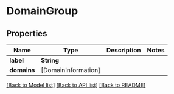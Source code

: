 # DomainGroup

## Properties
Name | Type | Description | Notes
------------ | ------------- | ------------- | -------------
**label** | **String** |  | 
**domains** | [DomainInformation] |  | 

[[Back to Model list]](../README#documentation-for-models) [[Back to API list]](../README#documentation-for-api-endpoints) [[Back to README]](../README)


